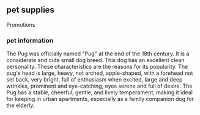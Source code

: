## pet supplies

Promotions

### pet information

The Pug was officially named "Pug" at the end of the 18th century. It is a considerate and cute small dog breed. This dog has an excellent clean personality. These characteristics are the reasons for its popularity. The pug's head is large, heavy, not arched, apple-shaped, with a forehead not set back, very bright, full of enthusiasm when excited, large and deep wrinkles, prominent and eye-catching, eyes serene and full of desire. The Pug has a stable, cheerful, gentle, and lively temperament, making it ideal for keeping in urban apartments, especially as a family companion dog for the elderly.


